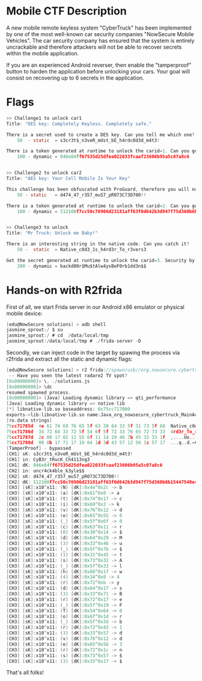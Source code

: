# Mobile CTF Description
A new mobile remote keyless system "CyberTruck" has been implemented by one of the most well-known car security companies "NowSecure Mobile Vehicles". The car security company has ensured that the system is entirely uncrackable and therefore attackers will not be able to recover secrets within the mobile application.

If you are an experienced Android reverser, then enable the "tamperproof" button to harden the application before unlocking your cars. Your goal will consist on recovering up to 6 secrets in the application.

# Flags
```c
>> Challenge1 to unlock car1
Title: "DES key: Completely Keyless. Completely safe."

There is a secret used to create a DES key. Can you tell me which one?
	50  - static  = s3cr3t$_n3veR_mUst_bE_h4rdc0d3d_m4t3!

There is a token generated at runtime to unlock the carid=1. Can you get it? (flag must be summitted in hexa all lowercase)
	100 - dynamic = 046e04ff67535d25dfea022033fcaaf23606b95a5c07a8c6


>> Challenge2 to unlock car2
Title: "AES key: Your Cell Mobile Is Your Key"

This challenge has been obfuscated with ProGuard, therefore you will not recover the AES key.
	50 - static   = d474_47_r357_mu57_pR073C73D700!!

There is a token generated at runtime to unlock the carid=2. Can you get it? (flag must be summitted in hexa all lowercase)
	100 - dynamic = 512100f7cc50c76906d23181aff63f0d642b3d947f75d360b6b15447540e4f16


>> Challenge3 to unlock
Title: "Mr Truck: Unlock me Baby!"

There is an interesting string in the native code. Can you catch it?
	50 -  static  = Native_c0d3_1s_h4rd3r_To_r3vers3

Get the secret generated at runtime to unlock the carid=3. Security by obscurity is not a great design. Use real crypto! (hint: check the length when summitting the secret!)
	200 - dynamic = backd00r$Mu$tAlw4ysBeF0rb1dd3n$$
```

# Hands-on with R2frida
First of all, we start Frida server in our Android x86 emulator or physical mobile device:
```c
[edu@NowSecure solutions] > adb shell
jasmine_sprout:/ $ su
jasmine_sprout:/ # cd  /data/local/tmp
jasmine_sprout:/data/local/tmp # ./frida-server -D
```

Secondly, we can inject code in the target by spawing the process via r2frida and extract all the static and dynamic flags:
```c
[edu@NowSecure solutions] > r2 frida://spawn/usb//org.nowsecure.cybertruck
 -- Have you seen the latest radare2 TV spot?
[0x00000000]> \. ./solutions.js
[0x00000000]> \dc
resumed spawned process.
[0x00000000]> [Java] Loading dynamic library => qti_performance
[Java] Loading dynamic library => native-lib
[*] libnative-lib.so baseaddress: 0x75cc717000
exports->lib:libnative-lib.so name:Java_org_nowsecure_cybertruck_MainActivity_init addr:0x75cc7176e8 offset:0x6e8 type:function
[ro.data strings]
75cc71785d  4e 61 74 69 76 65 5f 63 30 64 33 5f 31 73 5f 68  Native_c0d3_1s_h
75cc71786d  34 72 64 33 72 5f 54 6f 5f 72 33 76 65 72 73 33  4rd3r_To_r3vers3
75cc71787d  2c 00 17 02 12 55 6f 11 14 29 46 7b 45 32 33 1f  ,....Uo..)F{E23.
75cc71788d  00 0b 17 71 17 19 64 1d 3d 43 57 12 56 1c 57 17  ...q..d.=CW.V.W.
[TamperProof] - bypassed
[CH1] sK: s3cr3t$_n3veR_mUst_bE_h4rdc0d3d_m4t3!
[CH1] in: CyB3r_tRucK_Ch4113ng3
[CH1] dK: 046e04ff67535d25dfea022033fcaaf23606b95a5c07a8c6
[CH2] in: uncr4ck4ble_k3yle$$
[CH2] sK: d474_47_r357_mu57_pR073C73D700!!
[CH2] dK: 512100f7cc50c76906d23181aff63f0d642b3d947f75d360b6b15447540e4f16
[CH3] [sK]:x10^x11: (N) [dK]:0x4e^0x2c -> b
[CH3] [sK]:x10^x11: (a) [dK]:0x61^0x0 -> a
[CH3] [sK]:x10^x11: (t) [dK]:0x74^0x17 -> c
[CH3] [sK]:x10^x11: (i) [dK]:0x69^0x2 -> k
[CH3] [sK]:x10^x11: (v) [dK]:0x76^0x12 -> d
[CH3] [sK]:x10^x11: (e) [dK]:0x65^0x55 -> 0
[CH3] [sK]:x10^x11: (_) [dK]:0x5f^0x6f -> 0
[CH3] [sK]:x10^x11: (c) [dK]:0x63^0x11 -> r
[CH3] [sK]:x10^x11: (0) [dK]:0x30^0x14 -> $
[CH3] [sK]:x10^x11: (d) [dK]:0x64^0x29 -> M
[CH3] [sK]:x10^x11: (3) [dK]:0x33^0x46 -> u
[CH3] [sK]:x10^x11: (_) [dK]:0x5f^0x7b -> $
[CH3] [sK]:x10^x11: (1) [dK]:0x31^0x45 -> t
[CH3] [sK]:x10^x11: (s) [dK]:0x73^0x32 -> A
[CH3] [sK]:x10^x11: (_) [dK]:0x5f^0x33 -> l
[CH3] [sK]:x10^x11: (h) [dK]:0x68^0x1f -> w
[CH3] [sK]:x10^x11: (4) [dK]:0x34^0x0 -> 4
[CH3] [sK]:x10^x11: (r) [dK]:0x72^0xb -> y
[CH3] [sK]:x10^x11: (d) [dK]:0x64^0x17 -> s
[CH3] [sK]:x10^x11: (3) [dK]:0x33^0x71 -> B
[CH3] [sK]:x10^x11: (r) [dK]:0x72^0x17 -> e
[CH3] [sK]:x10^x11: (_) [dK]:0x5f^0x19 -> F
[CH3] [sK]:x10^x11: (T) [dK]:0x54^0x64 -> 0
[CH3] [sK]:x10^x11: (o) [dK]:0x6f^0x1d -> r
[CH3] [sK]:x10^x11: (_) [dK]:0x5f^0x3d -> b
[CH3] [sK]:x10^x11: (r) [dK]:0x72^0x43 -> 1
[CH3] [sK]:x10^x11: (3) [dK]:0x33^0x57 -> d
[CH3] [sK]:x10^x11: (v) [dK]:0x76^0x12 -> d
[CH3] [sK]:x10^x11: (e) [dK]:0x65^0x56 -> 3
[CH3] [sK]:x10^x11: (r) [dK]:0x72^0x1c -> n
[CH3] [sK]:x10^x11: (s) [dK]:0x73^0x57 -> $
[CH3] [sK]:x10^x11: (3) [dK]:0x33^0x17 -> $
```

That's all folks!
